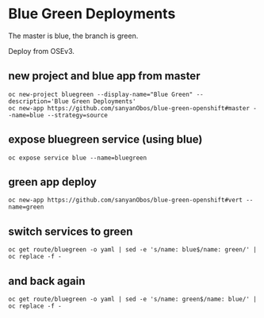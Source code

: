 # Blue Green Deployments

The master is blue, the branch is green.

Deploy from OSEv3.

## new project and blue app from master

    oc new-project bluegreen --display-name="Blue Green" --description='Blue Green Deployments'
    oc new-app https://github.com/sanyanObos/blue-green-openshift#master --name=blue --strategy=source

## expose bluegreen service (using blue)

    oc expose service blue --name=bluegreen

## green app deploy

    oc new-app https://github.com/sanyanObos/blue-green-openshift#vert --name=green

## switch services to green

    oc get route/bluegreen -o yaml | sed -e 's/name: blue$/name: green/' | oc replace -f -

## and back again

    oc get route/bluegreen -o yaml | sed -e 's/name: green$/name: blue/' | oc replace -f -
